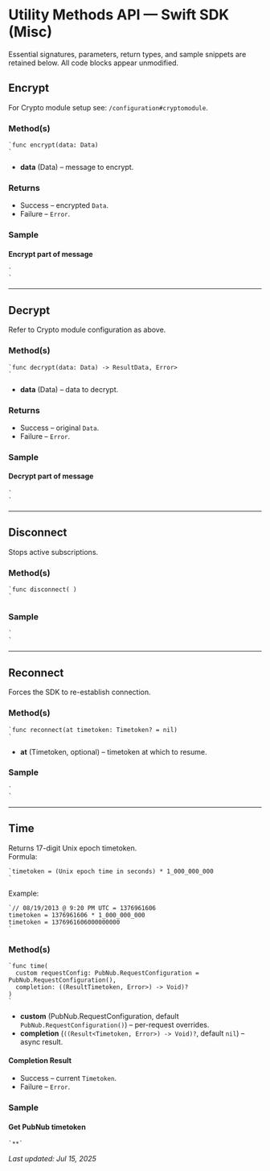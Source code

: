# Utility Methods API — Swift SDK (Misc)

Essential signatures, parameters, return types, and sample snippets are retained below. All code blocks appear unmodified.

## Encrypt <a name="encrypt"></a>

For Crypto module setup see: `/configuration#cryptomodule`.

### Method(s)
```
`func encrypt(data: Data)  
`
```
* **data** (Data) – message to encrypt.

### Returns
* Success – encrypted `Data`.  
* Failure – `Error`.

### Sample
#### Encrypt part of message
```
`  
`
```

---

## Decrypt <a name="decrypt"></a>

Refer to Crypto module configuration as above.

### Method(s)
```
`func decrypt(data: Data) -> ResultData, Error>  
`
```
* **data** (Data) – data to decrypt.

### Returns
* Success – original `Data`.  
* Failure – `Error`.

### Sample
#### Decrypt part of message
```
`  
`
```

---

## Disconnect <a name="disconnect"></a>

Stops active subscriptions.

### Method(s)
```
`func disconnect( )  
`
```

### Sample
```
`  
`
```

---

## Reconnect <a name="reconnect"></a>

Forces the SDK to re-establish connection.

### Method(s)
```
`func reconnect(at timetoken: Timetoken? = nil)  
`
```
* **at** (Timetoken, optional) – timetoken at which to resume.

### Sample
```
`  
`
```

---

## Time <a name="time"></a>

Returns 17-digit Unix epoch timetoken.  
Formula:  
```
`timetoken = (Unix epoch time in seconds) * 1_000_000_000  
`
```
Example:  
```
`// 08/19/2013 @ 9:20 PM UTC = 1376961606  
timetoken = 1376961606 * 1_000_000_000  
timetoken = 1376961606000000000  
`
```

### Method(s)
```
`func time(  
  custom requestConfig: PubNub.RequestConfiguration = PubNub.RequestConfiguration(),  
  completion: ((ResultTimetoken, Error>) -> Void)?  
)  
`
```
* **custom** (PubNub.RequestConfiguration, default `PubNub.RequestConfiguration()`) – per-request overrides.  
* **completion** (`((Result<Timetoken, Error>) -> Void)?`, default `nil`) – async result.

#### Completion Result
* Success – current `Timetoken`.  
* Failure – `Error`.

### Sample
#### Get PubNub timetoken
```
`**`
```

_Last updated: Jul 15, 2025_